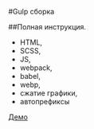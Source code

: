 #Gulp сборка

##Полная инструкция.

- HTML,
- SCSS,
- JS,
- webpack,
- babel,
- webp,
- сжатие графики,
- автопрефиксы

[Демо](https://kovalchuk-alexandr.github.io/gulp-html-scss-js/)

